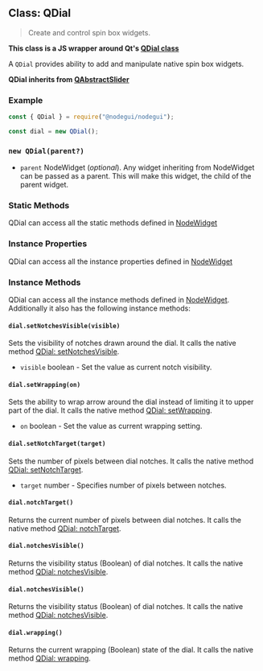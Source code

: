 ## Class: QDial

> Create and control spin box widgets.

**This class is a JS wrapper around Qt's [QDial class](https://doc.qt.io/qt-5/qdial.html)**

A `QDial` provides ability to add and manipulate native spin box widgets.

**QDial inherits from [QAbstractSlider](api/QAbstractSlider.md)**

### Example

```javascript
const { QDial } = require("@nodegui/nodegui");

const dial = new QDial();
```

### `new QDial(parent?)`

- `parent` NodeWidget (_optional_). Any widget inheriting from NodeWidget can be passed as a parent. This will make this widget, the child of the parent widget.

### Static Methods

QDial can access all the static methods defined in [NodeWidget](api/NodeWidget.md)

### Instance Properties

QDial can access all the instance properties defined in [NodeWidget](api/NodeWidget.md)

### Instance Methods

QDial can access all the instance methods defined in [NodeWidget](api/NodeWidget.md). Additionally it also has the following instance methods:

#### `dial.setNotchesVisible(visible)`

Sets the visibility of notches drawn around the dial. It calls the native method [QDial: setNotchesVisible](https://doc.qt.io/qt-5/qdial.html#notchTarget-prop).

- `visible` boolean - Set the value as current notch visibility.

#### `dial.setWrapping(on)`

Sets the ability to wrap arrow around the dial instead of limiting it to upper part of the dial. It calls the native method [QDial: setWrapping](https://doc.qt.io/qt-5/qdial.html#wrapping-prop).

- `on` boolean - Set the value as current wrapping setting.

#### `dial.setNotchTarget(target)`

Sets the number of pixels between dial notches. It calls the native method [QDial: setNotchTarget](https://doc.qt.io/qt-5/qdial.html#notchTarget-prop).

- `target` number - Specifies number of pixels between notches.

#### `dial.notchTarget()`

Returns the current number of pixels between dial notches. It calls the native method [QDial: notchTarget](https://doc.qt.io/qt-5/qdial.html#notchTarget-prop).

#### `dial.notchesVisible()`

Returns the visibility status (Boolean) of dial notches. It calls the native method [QDial: notchesVisible](https://doc.qt.io/qt-5/qdial.html#notchesVisible-prop).

#### `dial.notchesVisible()`

Returns the visibility status (Boolean) of dial notches. It calls the native method [QDial: notchesVisible](https://doc.qt.io/qt-5/qdial.html#notchesVisible-prop).

#### `dial.wrapping()`

Returns the current wrapping (Boolean) state of the dial. It calls the native method [QDial: wrapping](https://doc.qt.io/qt-5/qdial.html#wrapping-prop).